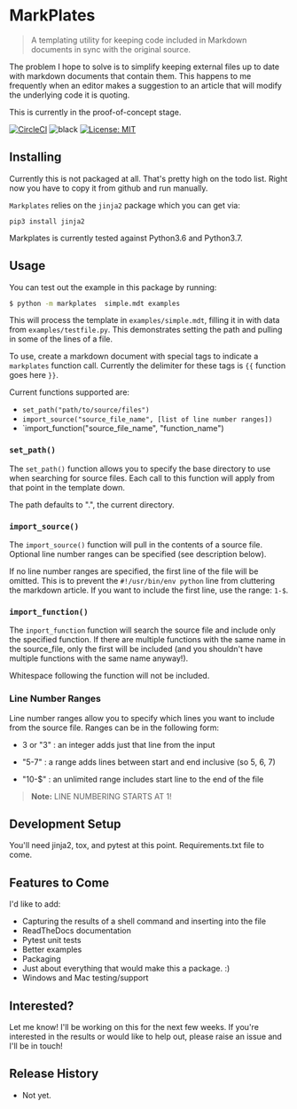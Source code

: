 # MarkPlates

> A templating utility for keeping code included in Markdown documents in sync with the original source.

The problem I hope to solve is to simplify keeping external files up to date with markdown documents that contain them. This happens to me frequently when an editor makes a suggestion to an article that will modify the underlying code it is quoting.

This is currently in the proof-of-concept stage.

[![CircleCI](https://circleci.com/gh/jima80525/markplates.svg?style=svg)](https://circleci.com/gh/jima80525/markplates) ![black](https://img.shields.io/badge/code%20style-black-000000.svg) [![License: MIT](https://img.shields.io/badge/License-MIT-yellow.svg)](https://opensource.org/licenses/MIT)

## Installing

Currently this is not packaged at all.   That's pretty high on the todo list.  Right now you have to copy it from github and run manually.

`Markplates` relies on the `jinja2` package which you can get via:

`pip3 install jinja2`

Markplates is currently tested against Python3.6 and Python3.7.

## Usage

You can test out the example in this package by running:

```bash
$ python -m markplates	simple.mdt examples
```

This will process the template in `examples/simple.mdt`, filling it in with data from `examples/testfile.py`.  This demonstrates setting the path and pulling in some of the lines of a file.

To use, create a markdown document with special tags to indicate a `markplates` function call.  Currently the delimiter for these tags is `{{` function goes here `}}`.

Current functions supported are:

*  `set_path("path/to/source/files")`
* `import_source("source_file_name", [list of line number ranges])`
* `import_function("source_file_name", "function_name")

### `set_path()`

The `set_path()` function allows you to specify the base directory to use when searching for source files.  Each call to this function will apply from that point in the template down.

The path defaults to ".", the current directory.

### `import_source()`

The `import_source()` function will pull in the contents of a source file.  Optional line number ranges can be specified (see description below).

If no line number ranges are specified, the first line of the file will be omitted.  This is to prevent the `#!/usr/bin/env python` line from cluttering the markdown article. If you want to include the first line, use the range: `1-$`.

### `import_function()`

The `inport_function` function will search the source file and include only the specified function. If there are multiple functions with the same name in the source_file, only the first will be included (and you shouldn't have multiple functions with the same name anyway!).

Whitespace following the function will not be included.

### Line Number Ranges

Line number ranges allow you to specify which lines you want to include from the source file.   Ranges can be in the following form:

* 3 or "3" : an integer adds just that line from the input

* "5-7" : a range adds lines between start and end inclusive (so 5, 6, 7)

* "10-$" : an unlimited range includes start line to the end of the file

> **Note:** LINE NUMBERING STARTS AT 1!

## Development Setup

You'll need jinja2, tox, and pytest at this point.  Requirements.txt file to come.

## Features to Come

I'd like to add:

* Capturing the results of a shell command and inserting into the file
* ReadTheDocs documentation
* Pytest unit tests
* Better examples
* Packaging
* Just about everything that would make this a package. :)
* Windows and Mac testing/support

## Interested?

Let me know!  I'll be working on this for the next few weeks.  If you're interested in the results or would like to help out, please raise an issue and I'll be in touch!

## Release History

* Not yet.
